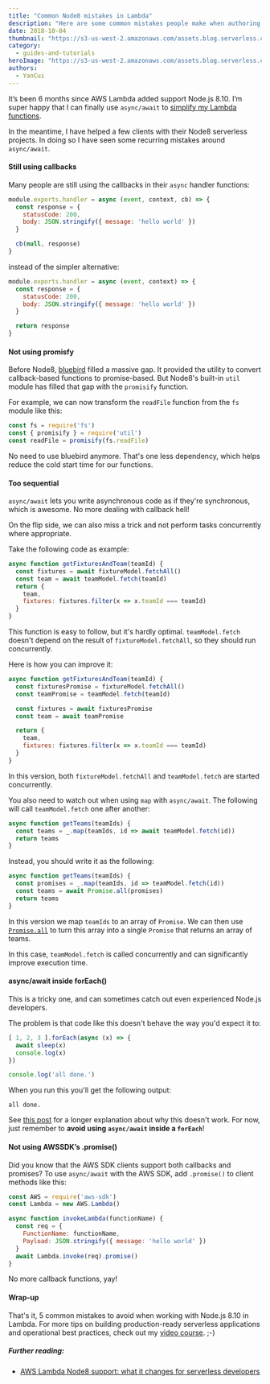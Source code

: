 ```yaml
---
title: "Common Node8 mistakes in Lambda"
description: "Here are some common mistakes people make when authoring Lambda functions with Node.js 8.10."
date: 2018-10-04
thumbnail: "https://s3-us-west-2.amazonaws.com/assets.blog.serverless.com/node8-lambda/node8-lambda-serverless.jpg"
category:
  - guides-and-tutorials
heroImage: "https://s3-us-west-2.amazonaws.com/assets.blog.serverless.com/node8-lambda/node8-lambda-serverless.jpg"
authors:
  - YanCui
---
```


It’s been 6 months since AWS Lambda added support Node.js 8.10. I’m super happy that I can finally use `async/await` to [simplify my Lambda functions](https://serverless.com/blog/aws-lambda-node-8-support-what-changes-serverless-developers/). 

In the meantime, I have helped a few clients with their Node8 serverless projects. In doing so I have seen some recurring mistakes around `async/await`.

#### Still using callbacks

Many people are still using the callbacks in their `async` handler functions:

```javascript
module.exports.handler = async (event, context, cb) => {
  const response = {
    statusCode: 200,
    body: JSON.stringify({ message: 'hello world' })
  }

  cb(null, response)
}
```

instead of the simpler alternative:

```javascript
module.exports.handler = async (event, context) => {
  const response = {
    statusCode: 200,
    body: JSON.stringify({ message: 'hello world' })
  }

  return response
}
```

#### Not using promisfy

Before Node8, [bluebird](http://bluebirdjs.com/docs/getting-started.html) filled a massive gap. It provided the utility to convert callback-based functions to promise-based. But Node8's built-in `util` module has filled that gap with the `promisify` function.

For example, we can now transform the `readFile` function from the `fs` module like this:

```javascript
const fs = require('fs')
const { promisify } = require('util')
const readFile = promisify(fs.readFile)
```

No need to use bluebird anymore. That's one less dependency, which helps reduce the cold start time for our functions.

#### Too sequential

`async/await` lets you write asynchronous code as if they're synchronous, which is awesome. No more dealing with callback hell!

On the flip side, we can also miss a trick and not perform tasks concurrently where appropriate.

Take the following code as example:

```javascript
async function getFixturesAndTeam(teamId) {
  const fixtures = await fixtureModel.fetchAll()
  const team = await teamModel.fetch(teamId)
  return {
    team,
    fixtures: fixtures.filter(x => x.teamId === teamId)
  }
}
```

This function is easy to follow, but it's hardly optimal. `teamModel.fetch` doesn't depend on the result of `fixtureModel.fetchAll`, so they should run concurrently. 

Here is how you can improve it:

```javascript
async function getFixturesAndTeam(teamId) {
  const fixturesPromise = fixtureModel.fetchAll()
  const teamPromise = teamModel.fetch(teamId)

  const fixtures = await fixturesPromise
  const team = await teamPromise

  return {
    team,
    fixtures: fixtures.filter(x => x.teamId === teamId)
  }
}
```

In this version, both `fixtureModel.fetchAll` and `teamModel.fetch` are started concurrently.

You also need to watch out when using `map` with `async/await`. The following will call `teamModel.fetch` one after another:

```javascript
async function getTeams(teamIds) {
  const teams = _.map(teamIds, id => await teamModel.fetch(id))
  return teams
}
```

Instead, you should write it as the following:

```javascript
async function getTeams(teamIds) {
  const promises = _.map(teamIds, id => teamModel.fetch(id))
  const teams = await Promise.all(promises)
  return teams
}
```

In this version we map `teamIds` to an array of `Promise`. We can then use [`Promise.all`](https://developer.mozilla.org/en-US/docs/Web/JavaScript/Reference/Global_Objects/Promise/all) to turn this array into a single `Promise` that returns an array of teams. 

In this case, `teamModel.fetch` is called concurrently and can significantly improve execution time.

#### async/await inside forEach()

This is a tricky one, and can sometimes catch out even experienced Node.js developers.

The problem is that code like this doesn't behave the way you'd expect it to:

```javascript
[ 1, 2, 3 ].forEach(async (x) => {
  await sleep(x)
  console.log(x)
})

console.log('all done.')
```

When you run this you'll get the following output:

```
all done.
```

See [this post](https://codeburst.io/javascript-async-await-with-foreach-b6ba62bbf404) for a longer explanation about why this doesn't work. For now, just remember to **avoid using `async/await` inside a `forEach`**!

#### Not using AWSSDK’s .promise()

Did you know that the AWS SDK clients support both callbacks and promises? To use `async/await` with the AWS SDK, add `.promise()` to client methods like this:

```javascript
const AWS = require('aws-sdk')
const Lambda = new AWS.Lambda()

async function invokeLambda(functionName) {
  const req = {
    FunctionName: functionName,
    Payload: JSON.stringify({ message: 'hello world' })
  }
  await Lambda.invoke(req).promise()
}
```

No more callback functions, yay!

#### Wrap-up

That's it, 5 common mistakes to avoid when working with Node.js 8.10 in Lambda. For more tips on building production-ready serverless applications and operational best practices, check out my [video course](https://bit.ly/production-ready-serverless). ;-)

##### Further reading:

* [AWS Lambda Node8 support: what it changes for serverless developers](https://serverless.com/blog/aws-lambda-node-8-support-what-changes-serverless-developers/)
